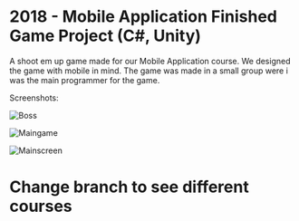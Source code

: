 # 2018 - Mobile Application Finished Game Project (C#, Unity)

A shoot em up game made for our Mobile Application course. We designed the game with mobile in mind.
The game was made in a small group were i was the main programmer for the game.

Screenshots:

![Boss](https://user-images.githubusercontent.com/37656342/214921750-d16021fd-e623-4151-82d1-4ac2b0d9192c.png)

![Maingame](https://user-images.githubusercontent.com/37656342/214921784-955cd3d2-8194-44a4-8158-3e6f97ef7bfa.png)

![Mainscreen](https://user-images.githubusercontent.com/37656342/214921798-3859467a-a6b2-4103-bed5-03eedc257fb7.png)



# Change branch to see different courses

